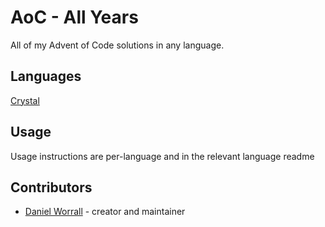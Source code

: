 # AoC - All Years

All of my Advent of Code solutions in any language.

## Languages

[Crystal](./crystal/)

## Usage

Usage instructions are per-language and in the relevant language readme

## Contributors

- [Daniel Worrall](https://github.com/daniel-worrall) - creator and maintainer
